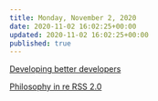 ```yaml
---
title: Monday, November 2, 2020
date: 2020-11-02 16:02:25+00:00
updated: 2020-11-02 16:02:25+00:00
published: true
---
```


[Developing better developers](/developing-better-developers/)

[Philosophy in re RSS 2.0](/philosophy-in-re-rss-20/)

